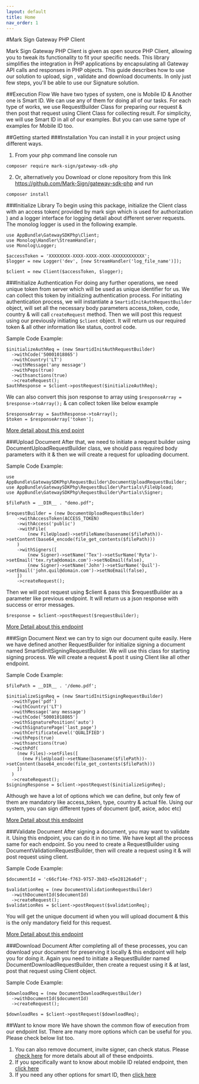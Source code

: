 ```yaml
---
layout: default
title: Home
nav_order: 1
---
```


#Mark Sign Gateway PHP Client

Mark Sign Gateway PHP Client is given as open source PHP Client, allowing you to tweak its functionality to fit your specific needs. 
This library simplifies the integration in PHP applications by encapsulating all Gateway API calls and responses in PHP objects. 
This guide describes how to use our solution to upload, sign , validate and download documents. In only just few steps, you'll be able to use our Signature solution. 

##Execution Flow
We have two types of system, one is Mobile ID & Another one is Smart ID.
We can use any of them for doing all of our tasks.
For each type of works, we use RequestBuilder Class for preparing our request
& then post that request using Client Class for collecting result. For simplicity, we will use Smart ID in all of our examples.
But you can use same type of examples for Mobile ID too.

##Getting started
###Installation
You can install it in your project using different ways.
1. From your php command line console run 
```
composer require mark-sign/gateway-sdk-php
```
2. Or, alternatively you Download or clone repository 
from this link https://github.com/Mark-Sign/gateway-sdk-php and run 
```
composer install
```

###Initialize Library
To begin using this package, initialize the Client class with an access token( provided by mark sign which is used for authorization ) 
and a logger interface for logging detail about different server requests. The monolog logger is used in the following example.

```
use AppBundle\GatewaySDKPhp\Client;
use Monolog\Handler\StreamHandler;
use Monolog\Logger;

$accessToken = 'XXXXXXXX-XXXX-XXXX-XXXX-XXXXXXXXXXXX';
$logger = new Logger('dev', [new StreamHandler('log_file_name')]);

$client = new Client($accessToken, $logger);
```

###Initialize Authentication
For doing any further operations, we need unique token from server which will be used as unique identifier for us.
We can collect this token by initializing authentication process. 
For initiating authentication process, we will instantiate a `SmartidInitAuthRequestBuilder` object, will set all the necessary body parameters access_token, code, country & will call `createRequest` method.
Then we will post this request using our previously initiating `$client` object. It will return us our required token & all other information like status, control code.

Sample Code Example: 
```
$initializeAuthReq = (new SmartidInitAuthRequestBuilder)
  ->withCode('50001018865')
  ->withCountry('LT')
  ->withMessage('any message')
  ->withPeps(true)
  ->withsanctions(true)
  ->createRequest();
$authResponse = $client->postRequest($initializeAuthReq);
```

We can also convert this json response to array using `$responseArray = $response->toArray();` 
& can collect token like below example

```
$responseArray = $authResponse->toArray();
$token = $responseArray['token'];
```

[More detail about this end point](https://mark-sign.github.io/documentation/api-references/smartId/apiSmartidInitAuth.html)

###Upload Document
After that, we need to initiate a request builder using DocumentUploadRequestBuilder class, 
we should pass required body parameters with it & then we will create a request for uploading document.

Sample Code Example:
```
use AppBundle\GatewaySDKPhp\RequestBuilder\DocumentUploadRequestBuilder;
use AppBundle\GatewaySDKPhp\RequestBuilder\Partials\FileUpload;
use AppBundle\GatewaySDKPhp\RequestBuilder\Partials\Signer;

$filePath = __DIR__ . "demo.pdf";

$requestBuilder = (new DocumentUploadRequestBuilder)
    ->withAccessToken(ACCESS_TOKEN)
    ->withAccess('public')
    ->withFile(
        (new FileUpload)->setFileName(basename($filePath))->setContent(base64_encode(file_get_contents($filePath)))
    )
    ->withSigners([
        (new Signer)->setName('Tex')->setSurName('Ryta')->setEmail('tex.ryta@domain.com')->setNoEmail(false),
        (new Signer)->setName('John')->setSurName('Quil')->setEmail('john.quil@domain.com')->setNoEmail(false),
    ])
    ->createRequest();
```

Then we will post request using $client & pass this $requestBuilder as a parameter like previous endpoint. 
It will return us a json response with success or error messages.

```
$response = $client->postRequest($requestBuilder);
```
[More Detail about this endpoint](https://mark-sign.github.io/documentation/api-references/document/apiDocumentUpload.html)

###Sign Document
Next we can try to sign our document quite easily. Here we have defined another RequestBuilder 
for initialize signing a document named SmartidInitSigningRequestBuilder. 
We will use this class for starting signing process. We will create a request & post it using Client like all other endpoint.

Sample Code Example:
```
$filePath = __DIR__ . '/demo.pdf';

$initializeSignReq = (new SmartidInitSigningRequestBuilder)
  ->withType('pdf')
  ->withCountry('LT')
  ->withMessage('any message')
  ->withCode('50001018865')
  ->withSignaturePosition('auto')
  ->withSignaturePage('last_page')
  ->withCertificateLevel('QUALIFIED')
  ->withPeps(true)
  ->withsanctions(true)
  ->withPdf(
    (new Files)->setFiles([
      (new FileUpload)->setName(basename($filePath))->setContent(base64_encode(file_get_contents($filePath)))
    ])
  )
  ->createRequest();
$signingResponse = $client->postRequest($initializeSignReq);
```

Although we have a lot of options which we can define, but only few of them are mandatory like
access_token, type, country & actual file. 
Using our system, you can sign different types of document (pdf, asice, adoc etc)

[More Detail about this endpoint](https://mark-sign.github.io/documentation/api-references/smartId/apiSmartidInitSigning.html)

###Validate Document
After signing a document, you may want to validate it. Using this endpoint, you can do it in no time. We have kept all the process same for each endpoint. 
So you need to create a RequestBuilder using DocumentValidationRequestBuilder, then will create a request using it & will post request using client.

Sample Code Example:
```
$documentId = 'c66cf14e-f763-9757-3b83-e5e28126a6df';

$validationReq = (new DocumentValidationRequestBuilder)
  ->withDocumentId($documentId)
  ->createRequest();
$validationRes = $client->postRequest($validationReq);
```
You will get the unique document id when you will upload document & this is the only mandatory field for this request.

[More Detail about this endpoint](https://mark-sign.github.io/documentation/api-references/document/apiDocumentValidation.html)

###Download Document
After completing all of these processes, you can download your document for preserving it locally & this endpoint will help you for doing it.
Again you need to initiate a RequestBuilder named DocumentDownloadRequestBuilder, then create a request using it 
& at last, post that request using Client object. 

Sample Code Example:
```
$downloadReq = (new DocumentDownloadRequestBuilder)
  ->withDocumentId($documentId)
  ->createRequest();
  
$downloadRes = $client->postRequest($downloadReq);
```

##Want to know more
We have shown the common flow of execution from our endpoint list. There are many more options which can be useful for you. Please check below list too.
1. You can also remove document, invite signer, can check status. 
Please [check here](https://mark-sign.github.io/documentation/api-references/document/) for more details about all of these endpoints.
2. If you specifically want to know about mobile ID related endpoint, then [click here](https://mark-sign.github.io/documentation/api-references/mobileId/)
3. If you need any other options for smart ID, then [click here](https://mark-sign.github.io/documentation/api-references/smartId/)








